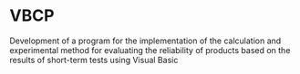 # VBCP
Development of a program for the implementation of the calculation and experimental method for evaluating the reliability of products based on the results of short-term tests using Visual Basic
